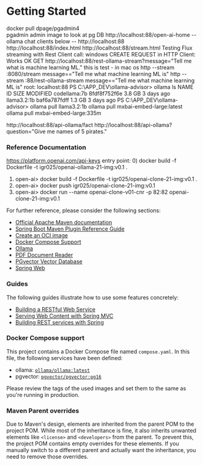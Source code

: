 # Getting Started
docker pull dpage/pgadmin4  
pgadmin admin image to look at pg DB
http://localhost:88/open-ai-home
-- ollama chat clients  below --
http://localhost:88
http://localhost:88/index.html
http://localhost:88/stream.html
Testing Flux streaming with Rest Client call:
windows CREATE REQUEST in HTTP Client: Works OK
GET http://localhost:88/rest-ollama-stream?message="Tell me what is machine learning ML."
this is test -  in mac os
http --stream :8080/stream message=="Tell me what machine learning ML is"
http --stream :88/rest-ollama-stream message=="Tell me what machine learning ML is"
root:  localhost:88
PS C:\APP_DEV\ollama-advisor> ollama ls
NAME            ID              SIZE      MODIFIED
codellama:7b    8fdf8f752f6e    3.8 GB    3 days ago
llama3.2:1b     baf6a787fdff    1.3 GB    3 days ago
PS C:\APP_DEV\ollama-advisor> 
ollama pull llama3.2:1b
ollama pull mxbai-embed-large:latest
ollama pull mxbai-embed-large:335m

http://localhost:88/api-ollama/fact
http://localhost:88/api-ollama?question="Give me names of 5 pirates."
### Reference Documentation
https://platform.openai.com/api-keys
entry point:
0) docker build -f Dockerfile -t igr025/openai-ollama-21-img:v0.1 .
1) open-ai> docker build -f Dockerfile -t igr025/openai-clone-21-img:v0.1 .
2) open-ai> docker push igr025/openai-clone-21-img:v0.1
3) open-ai> docker run --name openai-clone-v01-cnr -p 82:82 openai-clone-21-img:v0.1

For further reference, please consider the following sections:

* [Official Apache Maven documentation](https://maven.apache.org/guides/index.html)
* [Spring Boot Maven Plugin Reference Guide](https://docs.spring.io/spring-boot/3.4.0/maven-plugin)
* [Create an OCI image](https://docs.spring.io/spring-boot/3.4.0/maven-plugin/build-image.html)
* [Docker Compose Support](https://docs.spring.io/spring-boot/3.4.0/reference/features/dev-services.html#features.dev-services.docker-compose)
* [Ollama](https://docs.spring.io/spring-ai/reference/api/chat/ollama-chat.html)
* [PDF Document Reader](https://docs.spring.io/spring-ai/reference/api/etl-pipeline.html#_pdf_page)
* [PGvector Vector Database](https://docs.spring.io/spring-ai/reference/api/vectordbs/pgvector.html)
* [Spring Web](https://docs.spring.io/spring-boot/3.4.0/reference/web/servlet.html)

### Guides

The following guides illustrate how to use some features concretely:

* [Building a RESTful Web Service](https://spring.io/guides/gs/rest-service/)
* [Serving Web Content with Spring MVC](https://spring.io/guides/gs/serving-web-content/)
* [Building REST services with Spring](https://spring.io/guides/tutorials/rest/)

### Docker Compose support

This project contains a Docker Compose file named `compose.yaml`.
In this file, the following services have been defined:

* ollama: [`ollama/ollama:latest`](https://hub.docker.com/r/ollama/ollama)
* pgvector: [`pgvector/pgvector:pg16`](https://hub.docker.com/r/pgvector/pgvector)

Please review the tags of the used images and set them to the same as you're running in production.

### Maven Parent overrides

Due to Maven's design, elements are inherited from the parent POM to the project POM.
While most of the inheritance is fine, it also inherits unwanted elements like `<license>` and `<developers>` from the
parent.
To prevent this, the project POM contains empty overrides for these elements.
If you manually switch to a different parent and actually want the inheritance, you need to remove those overrides.

